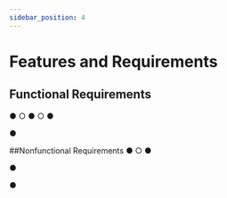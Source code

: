 ```yaml
---
sidebar_position: 4
---
```


# Features and Requirements
## Functional Requirements

●
  ○
●
  ○
●

●


##Nonfunctional Requirements
●
  ○
●

●

●
